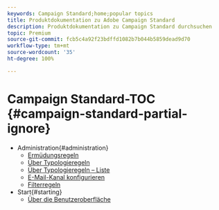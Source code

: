 ```yaml
---
keywords: Campaign Standard;home;popular topics
title: Produktdokumentation zu Adobe Campaign Standard
description: Produktdokumentation zu Campaign Standard durchsuchen
topic: Premium
source-git-commit: fcb5c4a92f23bdffd1082b7b044b5859dead9d70
workflow-type: tm+mt
source-wordcount: '35'
ht-degree: 100%

---
```



# Campaign Standard-TOC {#campaign-standard-partial-ignore}

+ Administration{#administration}
   + [Ermüdungsregeln](sending/using/fatigue-rules.md)
   + [Über Typologieregeln ](sending/using/about-typology-rules.md)
   + [Über Typologieregeln – Liste](sending/using/about-typology-rules.md#typology-rules)
   + [E-Mail-Kanal konfigurieren](administration/using/configuring-email-channel.md)
   + [Filterregeln](sending/using/filtering-rules.md)
+ Start{#starting}
   + [Über die Benutzeroberfläche](start/using/about-the-interface.md)
